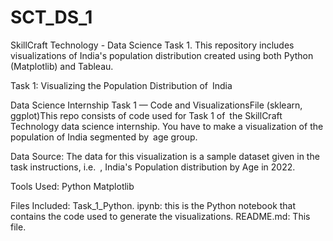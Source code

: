 # SCT_DS_1
   SkillCraft Technology - Data Science Task 1.  This repository includes visualizations of India's population distribution created using both Python (Matplotlib) and Tableau.

   Task 1: Visualizing the Population Distribution of India

Data Science Internship Task 1 — Code and VisualizationsFile (sklearn, ggplot)This repo consists of code used for Task 1 of the SkillCraft Technology data science internship. You have to make a visualization of the population of India segmented by age group.

Data Source:
The data for this visualization is a sample dataset given in the task instructions, i.e. , India's Population distribution by Age in 2022.

Tools Used:
Python
Matplotlib

Files Included:
Task_1_Python. ipynb: this is the Python notebook that contains the code used to generate the visualizations.
README.md: This file.


